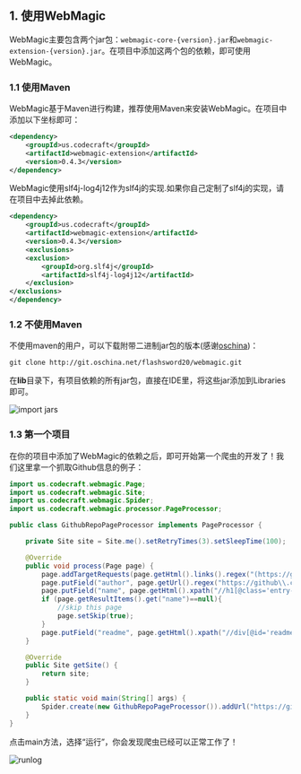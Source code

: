 ## 1. 使用WebMagic

WebMagic主要包含两个jar包：`webmagic-core-{version}.jar`和`webmagic-extension-{version}.jar`。在项目中添加这两个包的依赖，即可使用WebMagic。

### 1.1 使用Maven

WebMagic基于Maven进行构建，推荐使用Maven来安装WebMagic。在项目中添加以下坐标即可：

```xml
<dependency>
    <groupId>us.codecraft</groupId>
    <artifactId>webmagic-extension</artifactId>
    <version>0.4.3</version>
</dependency>
```

WebMagic使用slf4j-log4j12作为slf4j的实现.如果你自己定制了slf4j的实现，请在项目中去掉此依赖。

```xml
<dependency>
    <groupId>us.codecraft</groupId>
    <artifactId>webmagic-extension</artifactId>
    <version>0.4.3</version>
    <exclusions>
    <exclusion>
        <groupId>org.slf4j</groupId>
        <artifactId>slf4j-log4j12</artifactId>
    </exclusion>
</exclusions>
</dependency>
```

### 1.2 不使用Maven

不使用maven的用户，可以下载附带二进制jar包的版本(感谢[oschina](http://www.oschina.net/))：

	git clone http://git.oschina.net/flashsword20/webmagic.git

在**lib**目录下，有项目依赖的所有jar包，直接在IDE里，将这些jar添加到Libraries即可。

![import jars](http://static.oschina.net/uploads/space/2014/0403/102848_ETcU_190591.png)

### 1.3 第一个项目

在你的项目中添加了WebMagic的依赖之后，即可开始第一个爬虫的开发了！我们这里拿一个抓取Github信息的例子：

```java
import us.codecraft.webmagic.Page;
import us.codecraft.webmagic.Site;
import us.codecraft.webmagic.Spider;
import us.codecraft.webmagic.processor.PageProcessor;

public class GithubRepoPageProcessor implements PageProcessor {

    private Site site = Site.me().setRetryTimes(3).setSleepTime(100);

    @Override
    public void process(Page page) {
        page.addTargetRequests(page.getHtml().links().regex("(https://github\\.com/\\w+/\\w+)").all());
        page.putField("author", page.getUrl().regex("https://github\\.com/(\\w+)/.*").toString());
        page.putField("name", page.getHtml().xpath("//h1[@class='entry-title public']/strong/a/text()").toString());
        if (page.getResultItems().get("name")==null){
            //skip this page
            page.setSkip(true);
        }
        page.putField("readme", page.getHtml().xpath("//div[@id='readme']/tidyText()"));
    }

    @Override
    public Site getSite() {
        return site;
    }

    public static void main(String[] args) {
        Spider.create(new GithubRepoPageProcessor()).addUrl("https://github.com/code4craft").thread(5).run();
    }
}
```

点击main方法，选择“运行”，你会发现爬虫已经可以正常工作了！

![runlog](http://static.oschina.net/uploads/space/2014/0403/103741_3Gf5_190591.png)